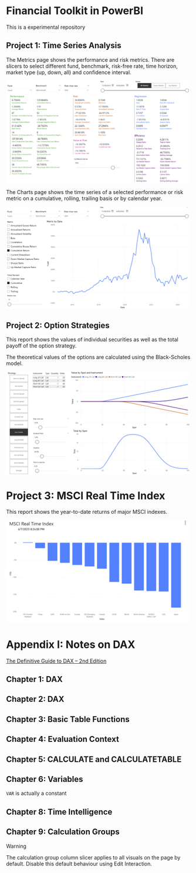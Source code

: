 # Financial Toolkit in PowerBI

This is a experimental repository

## Project 1: Time Series Analysis

The Metrics page shows the performance and risk metrics. There are slicers to select different fund, benchmark, risk-free rate, time horizon, market type (up, down, all) and confidence interval.

<img src="images/ftk_metrics.png" alt="Metrics" width="500" />

The Charts page shows the time series of a selected performance or risk metric on a cumulative, rolling, trailing basis or by calendar year.

<img src="images/ftk_charts.png" alt="Charts" width="500" />

## Project 2: Option Strategies

This report shows the values of individual securities as well as the total payoff of the option strategy.

The theoretical values of the options are calculated using the Black-Scholes model.

<img src="images/options.png" alt="Option Strategies" width="500" />

# Project 3: MSCI Real Time Index

This report shows the year-to-date returns of major MSCI indexes.

<img src="images/msci.png" alt="MSCI Real Time Index" width="500" />

# Appendix I: Notes on DAX

[The Definitive Guide to DAX – 2nd Edition](https://www.sqlbi.com/books/the-definitive-guide-to-dax-2nd-edition/companion/)

## Chapter 1: DAX

## Chapter 2: DAX

## Chapter 3: Basic Table Functions

## Chapter 4: Evaluation Context

## Chapter 5: CALCULATE and CALCULATETABLE

## Chapter 6: Variables
`VAR` is actually a constant

## Chapter 8: Time Intelligence

## Chapter 9: Calculation Groups

> [!WARNING]  
> The calculation group column slicer applies to all visuals on the page by default. Disable this default behaviour using Edit Interaction.